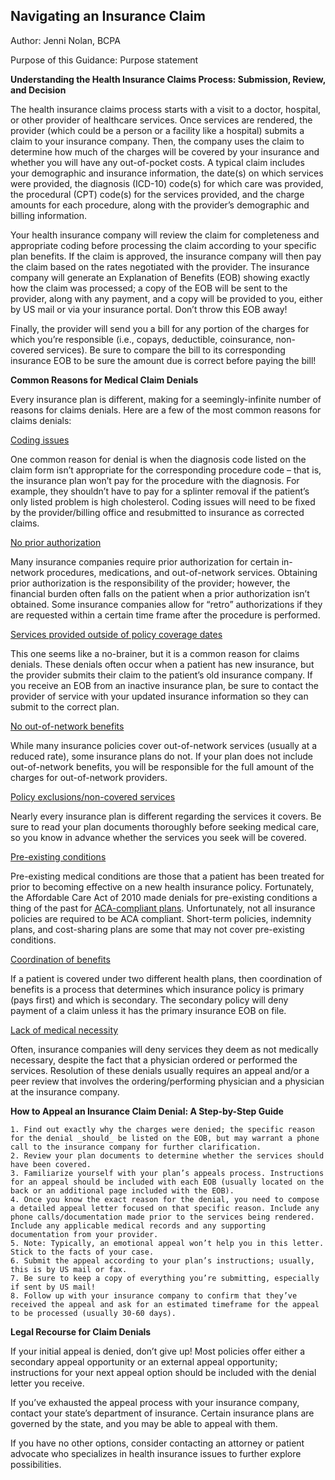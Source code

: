 ## Navigating an Insurance Claim

Author: Jenni Nolan, BCPA

Purpose of this Guidance: Purpose statement

**Understanding the Health Insurance Claims Process: Submission, Review, and Decision**

The health insurance claims process starts with a visit to a doctor, hospital, or other provider of healthcare services. Once services are rendered, the provider (which could be a person or a facility like a hospital) submits a claim to your insurance company. Then, the company uses the claim to determine how much of the charges will be covered by your insurance and whether you will have any out-of-pocket costs. A typical claim includes your demographic and insurance information, the date(s) on which services were provided, the diagnosis (ICD-10) code(s) for which care was provided, the procedural (CPT) code(s) for the services provided, and the charge amounts for each procedure, along with the provider’s demographic and billing information. 

Your health insurance company will review the claim for completeness and appropriate coding before processing the claim according to your specific plan benefits. If the claim is approved, the insurance company will then pay the claim based on the rates negotiated with the provider. The insurance company will generate an Explanation of Benefits (EOB) showing exactly how the claim was processed; a copy of the EOB will be sent to the provider, along with any payment, and a copy will be provided to you, either by US mail or via your insurance portal. Don’t throw this EOB away!

Finally, the provider will send you a bill for any portion of the charges for which you’re responsible (i.e., copays, deductible, coinsurance, non-covered services). Be sure to compare the bill to its corresponding insurance EOB to be sure the amount due is correct before paying the bill!

**Common Reasons for Medical Claim Denials**

Every insurance plan is different, making for a seemingly-infinite number of reasons for claims denials. Here are a few of the most common reasons for claims denials:

<span style="text-decoration:underline;">Coding issues</span>

One common reason for denial is when the diagnosis code listed on the claim form isn’t appropriate for the corresponding procedure code – that is, the insurance plan won’t pay for the procedure with the diagnosis. For example, they shouldn’t have to pay for a splinter removal if the patient’s only listed problem is high cholesterol. Coding issues will need to be fixed by the provider/billing office and resubmitted to insurance as corrected claims.

<span style="text-decoration:underline;">No prior authorization</span>

Many insurance companies require prior authorization for certain in-network procedures, medications, and out-of-network services. Obtaining prior authorization is the responsibility of the provider; however, the financial burden often falls on the patient when a prior authorization isn’t obtained. Some insurance companies allow for “retro” authorizations if they are requested within a certain time frame after the procedure is performed.

<span style="text-decoration:underline;">Services provided outside of policy coverage dates</span>

This one seems like a no-brainer, but it is a common reason for claims denials. These denials often occur when a patient has new insurance, but the provider submits their claim to the patient’s old insurance company. If you receive an EOB from an inactive insurance plan, be sure to contact the provider of service with your updated insurance information so they can submit to the correct plan.

<span style="text-decoration:underline;">No out-of-network benefits</span>

While many insurance policies cover out-of-network services (usually at a reduced rate), some insurance plans do not. If your plan does not include out-of-network benefits, you will be responsible for the full amount of the charges for out-of-network providers.

<span style="text-decoration:underline;">Policy exclusions/non-covered services</span> 

Nearly every insurance plan is different regarding the services it covers. Be sure to read your plan documents thoroughly before seeking medical care, so you know in advance whether the services you seek will be covered.

<span style="text-decoration:underline;">Pre-existing conditions</span>

Pre-existing medical conditions are those that a patient has been treated for prior to becoming effective on a new health insurance policy. Fortunately, the Affordable Care Act of 2010 made denials for pre-existing conditions a thing of the past for [ACA-compliant plans](https://www.healthinsurance.org/glossary/aca-compliant-coverage/). Unfortunately, not all insurance policies are required to be ACA compliant. Short-term policies, indemnity plans, and cost-sharing plans are some that may not cover pre-existing conditions.

<span style="text-decoration:underline;">Coordination of benefits</span> 

If a patient is covered under two different health plans, then coordination of benefits is a process that determines which insurance policy is primary (pays first) and which is secondary. The secondary policy will deny payment of a claim unless it has the primary insurance EOB on file. 

<span style="text-decoration:underline;">Lack of medical necessity</span>

Often, insurance companies will deny services they deem as not medically necessary, despite the fact that a physician ordered or performed the services. Resolution of these denials usually requires an appeal and/or a peer review that involves the ordering/performing physician and a physician at the insurance company.

**How to Appeal an Insurance Claim Denial: A Step-by-Step Guide**



    1. Find out exactly why the charges were denied; the specific reason for the denial _should_ be listed on the EOB, but may warrant a phone call to the insurance company for further clarification.
    2. Review your plan documents to determine whether the services should have been covered. 
    3. Familiarize yourself with your plan’s appeals process. Instructions for an appeal should be included with each EOB (usually located on the back or an additional page included with the EOB).
    4. Once you know the exact reason for the denial, you need to compose a detailed appeal letter focused on that specific reason. Include any phone calls/documentation made prior to the services being rendered. Include any applicable medical records and any supporting documentation from your provider. 
    5. Note: Typically, an emotional appeal won’t help you in this letter. Stick to the facts of your case.
    6. Submit the appeal according to your plan’s instructions; usually, this is by US mail or fax. 
    7. Be sure to keep a copy of everything you’re submitting, especially if sent by US mail!
    8. Follow up with your insurance company to confirm that they’ve received the appeal and ask for an estimated timeframe for the appeal to be processed (usually 30-60 days).

**Legal Recourse for Claim Denials**

If your initial appeal is denied, don’t give up! Most policies offer either a secondary appeal opportunity or an external appeal opportunity; instructions for your next appeal option should be included with the denial letter you receive. 

If you’ve exhausted the appeal process with your insurance company, contact your state’s department of insurance. Certain insurance plans are governed by the state, and you may be able to appeal with them.

If you have no other options, consider contacting an attorney or patient advocate who specializes in health insurance issues to further explore possibilities.
